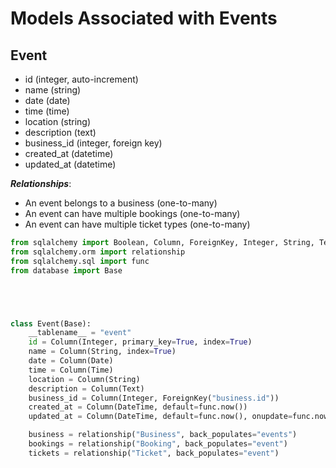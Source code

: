 # Models Associated with Events

## Event

- id (integer, auto-increment)
- name (string)
- date (date)
- time (time)
- location (string)
- description (text)
- business_id (integer, foreign key)
- created_at (datetime)
- updated_at (datetime)

***Relationships***:

- An event belongs to a business (one-to-many)
- An event can have multiple bookings (one-to-many)
- An event can have multiple ticket types (one-to-many)


```python
from sqlalchemy import Boolean, Column, ForeignKey, Integer, String, Text, DateTime, Date, Time
from sqlalchemy.orm import relationship
from sqlalchemy.sql import func
from database import Base





class Event(Base):
    __tablename__ = "event"
    id = Column(Integer, primary_key=True, index=True)
    name = Column(String, index=True)
    date = Column(Date)
    time = Column(Time)
    location = Column(String)
    description = Column(Text)
    business_id = Column(Integer, ForeignKey("business.id"))
    created_at = Column(DateTime, default=func.now())
    updated_at = Column(DateTime, default=func.now(), onupdate=func.now())

    business = relationship("Business", back_populates="events")
    bookings = relationship("Booking", back_populates="event")
    tickets = relationship("Ticket", back_populates="event")
```